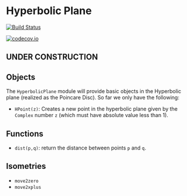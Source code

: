 # Hyperbolic Plane


[![Build Status](https://travis-ci.org/scheinerman/HyperbolicPlane.jl.svg?branch=master)](https://travis-ci.org/scheinerman/HyperbolicPlane.jl)


[![codecov.io](http://codecov.io/github/scheinerman/HyperbolicPlane.jl/coverage.svg?branch=master)](http://codecov.io/github/scheinerman/HyperbolicPlane.jl?branch=master)

## UNDER CONSTRUCTION

## Objects

The `HyperbolicPlane` module will provide basic objects in the Hyperbolic
plane (realized as the Poincare Disc). So far we only have the following:

+ `HPoint(z)`: Creates a new point in the hyperbolic plane given by the
`Complex` number `z` (which must have absolute value less than 1).

## Functions

+ `dist(p,q)`: return the distance between points `p` and `q`.



## Isometries

+ `move2zero`
+ `move2xplus`
